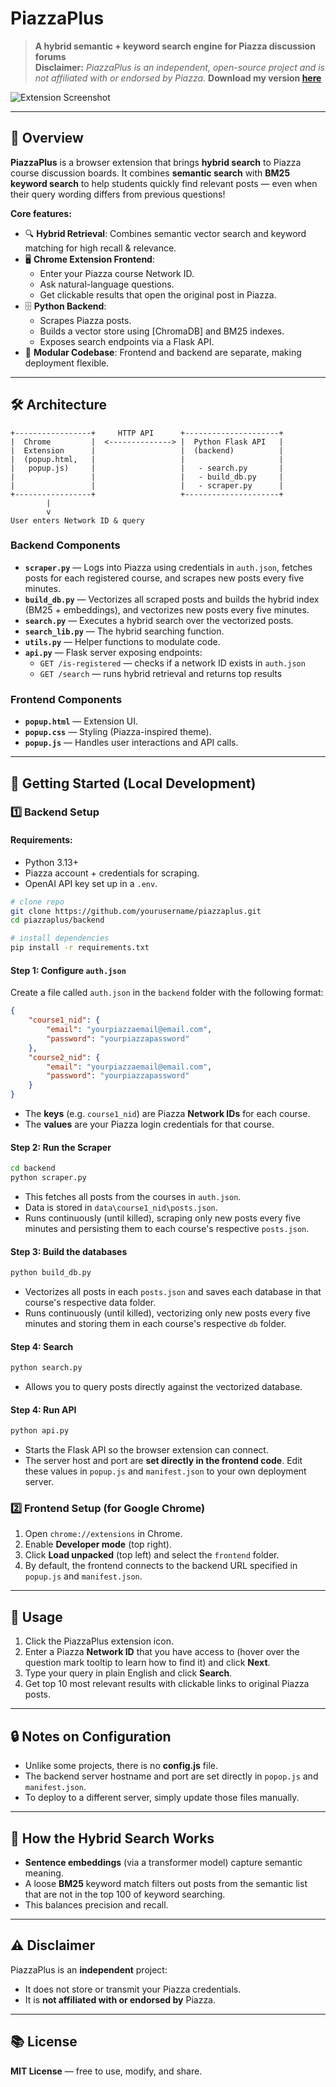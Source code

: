 # PiazzaPlus  
> **A hybrid semantic + keyword search engine for Piazza discussion forums**  
> **Disclaimer:** *PiazzaPlus is an independent, open-source project and is not affiliated with or endorsed by Piazza.*
> **Download my version [here](chrome://extensions/)**


![Extension Screenshot](screenshot.png)

---

## 📌 Overview
**PiazzaPlus** is a browser extension that brings **hybrid search** to Piazza course discussion boards.
It combines **semantic search** with **BM25 keyword search** to help students quickly find relevant posts — even when their query wording differs from previous questions!

**Core features:**
- 🔍 **Hybrid Retrieval**: Combines semantic vector search and keyword matching for high recall & relevance.
- 🖥 **Chrome Extension Frontend**:  
  - Enter your Piazza course Network ID.
  - Ask natural-language questions.
  - Get clickable results that open the original post in Piazza.
- 🗄 **Python Backend**:  
  - Scrapes Piazza posts.
  - Builds a vector store using [ChromaDB] and BM25 indexes.
  - Exposes search endpoints via a Flask API.
- 🎯 **Modular Codebase**: Frontend and backend are separate, making deployment flexible.

---

## 🛠 Architecture
```
+-----------------+     HTTP API      +---------------------+
|  Chrome         |  <--------------> |  Python Flask API   |
|  Extension      |                   |  (backend)          |
|  (popup.html,   |                   |                     |
|   popup.js)     |                   |   - search.py       |
|                 |                   |   - build_db.py     |
|                 |                   |   - scraper.py      |
+-----------------+                   +---------------------+
        |
        v
User enters Network ID & query

```


### Backend Components
- **`scraper.py`** — Logs into Piazza using credentials in `auth.json`, fetches posts for each registered course, and scrapes new posts every five minutes.  
- **`build_db.py`** — Vectorizes all scraped posts and builds the hybrid index (BM25 + embeddings), and vectorizes new posts every five minutes.  
- **`search.py`** — Executes a hybrid search over the vectorized posts.
- **`search_lib.py`** — The hybrid searching function.
- **`utils.py`** — Helper functions to modulate code.
- **`api.py`** — Flask server exposing endpoints:  
  - `GET /is-registered` — checks if a network ID exists in `auth.json`  
  - `GET /search` — runs hybrid retrieval and returns top results  

### Frontend Components
- **`popup.html`** — Extension UI.
- **`popup.css`** — Styling (Piazza-inspired theme).
- **`popup.js`** — Handles user interactions and API calls. 

---

## 🚀 Getting Started (Local Development)

### 1️⃣ Backend Setup
#### Requirements:
- Python 3.13+
- Piazza account + credentials for scraping.
- OpenAI API key set up in a `.env`.

```bash
# clone repo
git clone https://github.com/yourusername/piazzaplus.git
cd piazzaplus/backend

# install dependencies
pip install -r requirements.txt
```

#### Step 1: Configure `auth.json`
Create a file called `auth.json` in the `backend` folder with the following format:

```json
{
    "course1_nid": { 
        "email": "yourpiazzaemail@email.com", 
        "password": "yourpiazzapassword" 
    },
    "course2_nid": {
        "email": "yourpiazzaemail@email.com",
        "password": "yourpiazzapassword"
    }
}
```
- The **keys** (e.g. `course1_nid`) are Piazza **Network IDs** for each course.  
- The **values** are your Piazza login credentials for that course.

#### Step 2: Run the Scraper
```bash
cd backend
python scraper.py
```
- This fetches all posts from the courses in `auth.json`.
- Data is stored in `data\course1_nid\posts.json`.
- Runs continuously (until killed), scraping only new posts every five minutes and persisting them to each course's respective `posts.json`.

#### Step 3: Build the databases
```bash
python build_db.py
```
- Vectorizes all posts in each `posts.json` and saves each database in that course's respective data folder.
- Runs continuously (until killed), vectorizing only new posts every five minutes and storing them in each course's respective `db` folder.

#### Step 4: Search
```bash
python search.py
```
- Allows you to query posts directly against the vectorized database.

#### Step 4: Run API
```bash
python api.py
```
- Starts the Flask API so the browser extension can connect.
- The server host and port are **set directly in the frontend code**. Edit these values in `popup.js` and `manifest.json` to your own deployment server.

### 2️⃣ Frontend Setup (for Google Chrome)
1. Open `chrome://extensions` in Chrome.
2. Enable **Developer mode** (top right).
3. Click **Load unpacked** (top left) and select the `frontend` folder.
4. By default, the frontend connects to the backend URL specified in `popup.js` and `manifest.json`.

---

## 📄 Usage
1. Click the PiazzaPlus extension icon.
2. Enter a Piazza **Network ID** that you have access to (hover over the question mark tooltip to learn how to find it) and click **Next**.
3. Type your query in plain English and click **Search**.
4. Get top 10 most relevant results with clickable links to original Piazza posts.

---

## 🔒 Notes on Configuration
- Unlike some projects, there is no **config.js** file.
- The backend server hostname and port are set directly in `popop.js` and `manifest.json`.
- To deploy to a different server, simply update those files manually.

---

## 🧠 How the Hybrid Search Works
- **Sentence embeddings** (via a transformer model) capture semantic meaning.
- A loose **BM25** keyword match filters out posts from the semantic list that are not in the top 100 of keyword searching.
- This balances precision and recall.

---

## ⚠️ Disclaimer
PiazzaPlus is an **independent** project:
- It does not store or transmit your Piazza credentials.
- It is **not affiliated with or endorsed by** Piazza.

---

## 📚 License
**MIT License** — free to use, modify, and share.